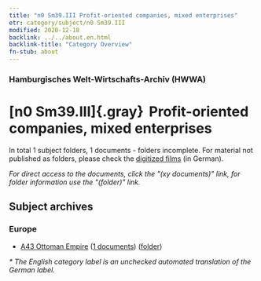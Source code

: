 ```yaml
---
title: "n0 Sm39.III Profit-oriented companies, mixed enterprises"
etr: category/subject/n0 Sm39.III
modified: 2020-12-18
backlink: ../../about.en.html
backlink-title: "Category Overview"
fn-stub: about
---
```


### Hamburgisches Welt-Wirtschafts-Archiv (HWWA)
# [n0 Sm39.III]{.gray}&#8201; Profit-oriented companies, mixed enterprises&#160; 





In total 1 subject folders, 1 documents - folders incomplete.
For material not published as folders, please check the [digitized films](/film/h1_sh) (in German).

_For direct access to the documents, click the "(xy documents)" link, for folder information use the "(folder)" link._

## Subject archives



### Europe

- [A43 Ottoman Empire](../../../geo/about.en.html#A43) (<a href="https://dfg-viewer.de/show/?tx_dlf[id]=https://pm20.zbw.eu/mets/sh/1410xx/141034/1458xx/145843/public.mets.en.xml" target="_blank">1 documents</a>) ([folder](http://purl.org/pressemappe20/folder/sh/141034,145843))


_* The English category label is an unchecked automated translation of the German label._

